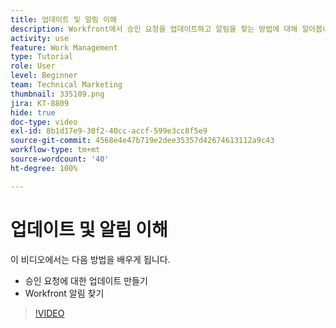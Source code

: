 ```yaml
---
title: 업데이트 및 알림 이해
description: Workfront에서 승인 요청을 업데이트하고 알림을 찾는 방법에 대해 알아봅니다.
activity: use
feature: Work Management
type: Tutorial
role: User
level: Beginner
team: Technical Marketing
thumbnail: 335109.png
jira: KT-8809
hide: true
doc-type: video
exl-id: 8b1d17e9-30f2-40cc-accf-599e3cc8f5e9
source-git-commit: 4568e4e47b719e2dee35357d42674613112a9c43
workflow-type: tm+mt
source-wordcount: '40'
ht-degree: 100%

---
```


# 업데이트 및 알림 이해

이 비디오에서는 다음 방법을 배우게 됩니다.

* 승인 요청에 대한 업데이트 만들기
* Workfront 알림 찾기

>[!VIDEO](https://video.tv.adobe.com/v/3440152/?quality=12&learn=on&enablevpops&captions=kor)

<!--
learn more URLS
Tag others on updates
Update work
-->
